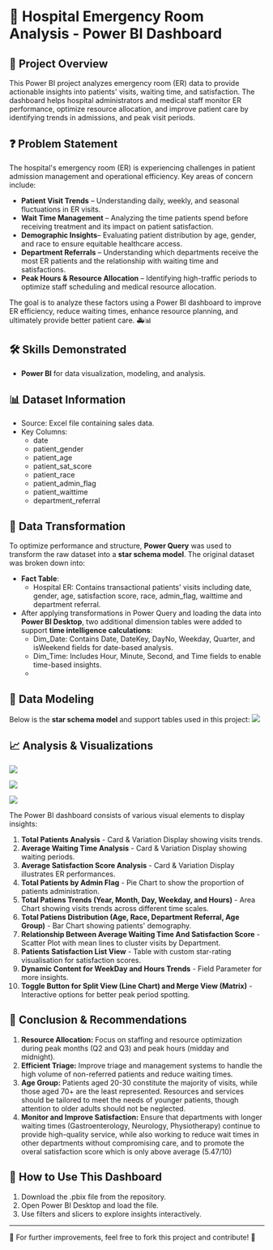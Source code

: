 # 🏥 Hospital Emergency Room Analysis - Power BI Dashboard
## 📌 Project Overview
This Power BI project analyzes emergency room (ER) data to provide actionable insights into patients' visits, waiting time, and satisfaction. The dashboard helps hospital administrators and medical staff monitor ER performance, optimize resource allocation, and improve patient care by identifying trends in admissions, and peak visit periods.

## ❓ Problem Statement
The hospital's emergency room (ER) is experiencing challenges in patient admission management and operational efficiency. Key areas of concern include:
- **Patient Visit Trends** – Understanding daily, weekly, and seasonal fluctuations in ER visits.
- **Wait Time Management** – Analyzing the time patients spend before receiving treatment and its impact on patient satisfaction.
- **Demographic Insights**– Evaluating patient distribution by age, gender, and race to ensure equitable healthcare access.
- **Department Referrals** – Understanding which departments receive the most ER patients and the relationship with waiting time and satisfactions.
- **Peak Hours & Resource Allocation** – Identifying high-traffic periods to optimize staff scheduling and medical resource allocation.

The goal is to analyze these factors using a Power BI dashboard to improve ER efficiency, reduce waiting times, enhance resource planning, and ultimately provide better patient care. 🚑📊

## 🛠️ Skills Demonstrated
-	**Power BI** for data visualization, modeling, and analysis.
## 📊 Dataset Information
- Source: Excel file containing sales data.
- Key Columns:
    - date
    - patient_gender
    - patient_age
    - patient_sat_score
    - patient_race
    - patient_admin_flag
    - patient_waittime
    - department_referral

## 🔄 Data Transformation
To optimize performance and structure, **Power Query** was used to transform the raw dataset into a **star schema model**. The original dataset was broken down into:
-	**Fact Table**:
    -	Hospital ER: Contains transactional patients' visits including date, gender, age, satisfaction score, race, admin_flag, waittime and department referral.
-	After applying transformations in Power Query and loading the data into **Power BI Desktop**, two additional dimension tables were added to support **time intelligence calculations**:
    -	Dim_Date: Contains Date, DateKey, DayNo, Weekday, Quarter, and isWeekend fields for date-based analysis.
    -	Dim_Time: Includes Hour, Minute, Second, and Time fields to enable time-based insights.
    -	
## 📐 Data Modeling
Below is the **star schema model** and support tables used in this project:
 ![](images/Schema.PNG)
 
## 📈 Analysis & Visualizations
![](images/VisitOverview.PNGl)
 
![](images/PatientOverview.PNGl)
 
![](images/SatisfactionOverview.PNG)
  
The Power BI dashboard consists of various visual elements to display insights:
1. **Total Patients Analysis** - Card & Variation Display showing visits trends.
2. **Average Waiting Time Analysis** - Card & Variation Display showing waiting periods.
3. **Average Satisfaction Score Analysis** - Card & Variation Display illustrates ER performances.
4. **Total Patients by Admin Flag** - Pie Chart to show the proportion of patients administration.
5. **Total Patiens Trends (Year, Month, Day, Weekday, and Hours)** - Area Chart showing visits trends across different time scales.
6. **Total Patiens Distribution (Age, Race, Department Referral, Age Group)** - Bar Chart showing patients' demography.
7. **Relationship Between Average Waiting Time And Satisfaction Score** - Scatter Plot with mean lines to cluster visits by Department.
8. **Patients Satisfaction List View** - Table with custom star-rating visualisation for satisfaction scores.
9. **Dynamic Content for WeekDay and Hours Trends** - Field Parameter for more insights.
10. **Toggle Button for Split View (Line Chart) and Merge View (Matrix)** - Interactive options for better peak period spotting.
    
## 📌 Conclusion & Recommendations
1. **Resource Allocation:** Focus on staffing and resource optimization during peak months (Q2 and Q3) and peak hours (midday and midnight).
2. **Efficient Triage:** Improve triage and management systems to handle the high volume of non-referred patients and reduce waiting times.
3. **Age Group:** Patients aged 20-30 constitute the majority of visits, while those aged 70+ are the least represented. Resources and services should be tailored to meet the needs of younger patients, though attention to older adults should not be neglected.
4. **Monitor and Improve Satisfaction:** Ensure that departments with longer waiting times (Gastroenterology, Neurology, Physiotherapy) continue to provide high-quality service, while also working to reduce wait times in other departments without compromising care, and to promote the overal satisfaction score which is only above average (5.47/10)

## 🚀 How to Use This Dashboard
1.	Download the .pbix file from the repository.
2.	Open Power BI Desktop and load the file.
3.	Use filters and slicers to explore insights interactively.
___
🔗 For further improvements, feel free to fork this project and contribute! 🚀
